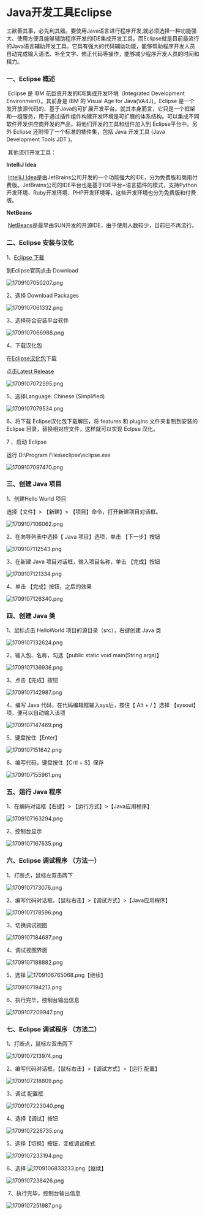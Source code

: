 # Java开发工具Eclipse

工欲善其事，必先利其器。要使用Java语言进行程序开发,就必须选择一种功能强大、使用方便且能够辅助程序开发的IDE集成开发工具。而Eclipse就是目前最流行的Java语言辅助开发工具。它具有强大的代码辅助功能，能够帮助程序开发人员自动完成输入语法、补全文字、修正代码等操作，能够减少程序开发人员的时间和精力。



### 一、Eclipse 概述

​    Eclipse 是 IBM 花巨资开发的IDE集成开发环境（Integrated Development Environment）。其前身是 IBM 的 Visual Age for Java(VA4J)。Eclipse 是一个发开放源代码的、基于Java的可扩展开发平台。就其本身而言，它只是一个框架和一组服务，用于通过插件组件构建开发环境是可扩展的体系结构。可以集成不同软件开发供应商开发的产品，将他们开发的工具和组件加入到 Eclipse平台中。另外 Eclipse 还附带了一个标准的插件集，包括 Java 开发工具 (Java Development Tools JDT )。

​     其他流行开发工具：

**IntelliJ Idea**

​    [IntelliJ Idea](https://www.jetbrains.com/idea/)是由JetBrains公司开发的一个功能强大的IDE，分为免费版和商用付费版。JetBrains公司的IDE平台也是基于IDE平台+语言插件的模式，支持Python开发环境、Ruby开发环境、PHP开发环境等，这些开发环境也分为免费版和付费版。



**NetBeans**



​    [NetBeans](https://netbeans.apache.org/front/main/index.html)是最早由SUN开发的开源IDE，由于使用人数较少，目前已不再流行。



### 二、Eclipse 安装与汉化

  1、[Eclipse 下载](https://www.eclipse.org/)

到Eclipse官网点击 Download

  ![1709107050207.png](image\1709107050207.png)

   

  2、选择 Download Packages

![1709107061332.png](image\1709107061332.png)



  3、选择符合安装平台软件

![1709107066988.png](image\1709107066988.png)



   4、下载汉化包

 在[Eclipse汉化包](https://eclipse.dev/babel/downloads.php)下载

 点击[Latest Release ](https://download.eclipse.org/technology/babel/babel_language_packs/latest/index.php)

![1709107072595.png](image\1709107072595.png)



  5、选择Language: Chinese (Simplified)

![1709107079534.png](image\1709107079534.png)



  6、将下载 Eclipse汉化包下载解压，将 features 和 plugins 文件夹复制到安装的 Eclipse 目录，替换相对应文件，这样就可以实现 Eclpse 汉化。

  7 、启动 Eclipse

运行 D:\Program Files\eclipse\eclipse.exe

![1709107097470.png](image\1709107097470.png)



### 三、创建 Java 项目    

  1、创建Hello World 项目

选择【文件】> 【新建】> 【项目】命令，打开新建项目对话框。

![1709107106062.png](image\1709107106062.png)



  2、在向导列表中选择【 Java 项目】选项，单击 【下一步】按钮

![1709107112543.png](image\1709107112543.png)



  3、在新建 Java 项目对话框，输入项目名称，单击 【完成】按钮

![1709107121334.png](image\1709107121334.png)



  4、单击 【完成】按钮，之后的效果

![1709107126340.png](image\1709107126340.png)

### 四、创建 Java 类     

  1、鼠标点击 HelloWorld 项目的源目录（src），右键创建 Java 类

![1709107132624.png](image\1709107132624.png)



  2、输入包、名称，勾选【public static void main(String args)】

![1709107136936.png](image\1709107136936.png)





  3、点击【完成】按钮

![1709107142987.png](image\1709107142987.png)



  4、编写 Java 代码，在代码编辑框输入sys后，按住【 Alt + / 】选择 【sysout】项，便可以自动输入该项

![1709107147469.png](image\1709107147469.png)





   5、键盘按住【Enter】

![1709107151642.png](image\1709107151642.png)



  6、编写代码，键盘按住【Crtl + S】保存

![1709107155961.png](image\1709107155961.png)



### 五、运行 Java 程序

  1、在编码对话框【右键】> 【运行方式】>【Java应用程序】

![1709107163294.png](image\1709107163294.png)



  2、控制台显示

![1709107167635.png](image\1709107167635.png)



### 六、Eclipse 调试程序 （方法一）

   1、打断点，鼠标左双击两下 

![1709107173076.png](image\1709107173076.png)



  2、编写代码对话框，【鼠标右击】>【调试方式】>【Java应用程序】

![1709107178596.png](image\1709107178596.png)



  3、切换调试视图

![1709107184687.png](image\1709107184687.png)



  4、调试视图界面

![1709107188882.png](image\1709107188882.png)

  

   5、选择 ![1709106765068.png](image\1709106765068.png)【继续】

![1709107194213.png](image\1709107194213.png)

  

  6、执行完毕，控制台输出信息

![1709107209947.png](image\1709107209947.png)

### 七、Eclipse 调试程序 （方法二）

  1、打断点，鼠标左双击两下 

![1709107213974.png](image\1709107213974.png)



  

  2、编写代码对话框，【鼠标右击】>【调试方式】>【运行 配置】

![1709107218809.png](image\1709107218809.png)

 

  3、调试 配置框

![1709107223040.png](image\1709107223040.png)



  4、选择【调试】按钮

![1709107226735.png](image\1709107226735.png)



  5、选择【切换】按钮，变成调试模式

![1709107233194.png](image\1709107233194.png)



  6、选择 ![1709106833233.png](image\1709106833233.png)【继续】

![1709107238426.png](image\1709107238426.png)



​    7、执行完毕，控制台输出信息

![1709107251987.png](image\1709107251987.png)